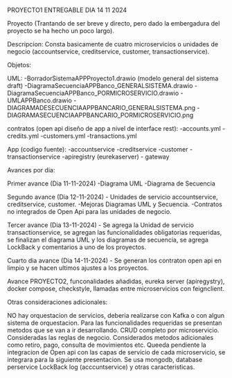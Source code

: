 PROYECTO1 ENTREGABLE DIA 14 11 2024

Proyecto (Trantando de ser breve y directo, pero dado la embergadura del proyecto se ha hecho un poco largo).

Descripcion: Consta basicamente de cuatro microservicios o unidades de negocio (accountservice, creditservice, customer, transactionservice).

Objetos:

UML: -BorradorSistemaAPPProyecto1.drawio (modelo general del sistema draft) -DiagramaSecuenciaAPPBanco_GENERALSISTEMA.drawio -DiagramaSecuenciaAPPBanco_PORMICROSERVICIO.drawio
-UMLAPPBanco.drawio -DIAGRAMADESECUENCIAAPPBANCARIO_GENERALSISTEMA.png -DIAGRAMASECUENCIAAPPBANCARIO_PORMICROSERVICIO.png

contratos (open api diseño de app a nivel de interface rest): -accounts.yml -credits.yml -customers.yml -transactions.yml

App (codigo fuente): -accountservice -creditservice -customer -transactionservice -apiregistry (eurekaserver) - gateway

Avances por dia:

Primer avance (Dia 11-11-2024) -Diagrama UML -Diagrama de Secuencia

Segundo avance (Dia 12-11-2024) - Unidades de servicio accountservice, creditservice, customer. -Mejoras Diagramas UML y Secuencia. -Contratos no integrados de Open Api para las unidades de negocio.

Tercer avance (Dia 13-11-2024) - Se agrega la Unidad de servicio transactionservice, se agregan las funcionalidades obligatorias requeridas, se finalizan el diagrama UML y los diagramas de secuencia, se agrega LockBack y comentarios a uno de los proyectos.

Cuarto dia avance (Dia 14-11-2024) - Se generan los contraton open api en limpio y se hacen ultimos ajustes a los proyectos.

Avance PROYECTO2, funconalidades añadidas, eureka server (apiregystry), docker compose, checkstyle, llamadas entre microservicios con feignclient.  

Otras consideraciones adicionales:

NO hay orquestacion de servicios, deberia realizarse con Kafka o con algun sistema de orquestacion. Para las funcionalidades requeridas se presentan metodos que se van a ir desarrollando. CRUD completo por microservicio. Consideradas las reglas de negocio. Considerados metodos adicionales como retiro, pago, consulta de movimientos etc. Queeda pendiente la integracion de Open api con las capas de servicio de cada microservicio, se integrara para la siguiente presentacion. Se usa mongodb, database perservice LockBack log (acccuntservice) y otras caracteristicas.

